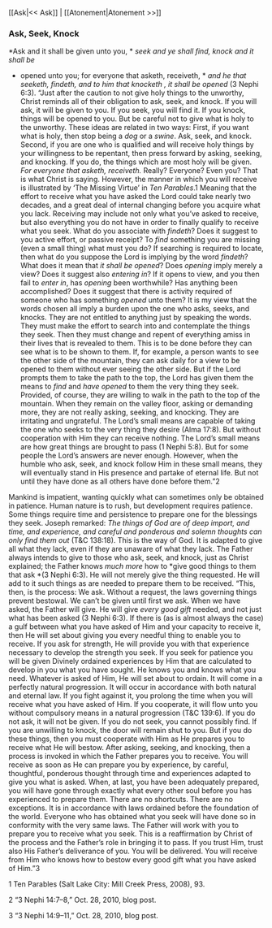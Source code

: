 [[Ask|<< Ask]]  |  [[Atonement|Atonement >>]]

### Ask, Seek, Knock

*Ask and it shall be given unto you, *
*seek and ye shall find, knock and it shall be*
* opened unto you; for everyone that asketh, receiveth, *
*and he that seeketh, findeth, and to him that knocketh*
*, it shall be opened* (3 Nephi 6:3). “Just after the caution to not give holy things to the unworthy, Christ reminds all of their obligation to ask, seek, and knock. If you will ask, it will be given to you. If you seek, you will find it. If you knock, things will be opened to you. But be careful not to give what is holy to the unworthy. These ideas are related in two ways: First, if you want what is holy, then stop being a *dog* or a *swine*. Ask, seek, and knock. Second, if you are one who is qualified and will receive holy things by your willingness to be repentant, then press forward by asking, seeking, and knocking. If you do, the things which are most holy will be given. *For everyone that asketh, receiveth.* Really? Everyone? Even you? That is what Christ is saying. However, the manner in which you will receive is illustrated by ‘The Missing Virtue’ in *Ten Parables*.1 Meaning that the effort to receive what you have asked the Lord could take nearly two decades, and a great deal of internal changing before you acquire what you lack. Receiving may include not only what you’ve asked to receive, but also everything you do not have in order to finally qualify to receive what you seek. What do you associate with *findeth*? Does it suggest to you active effort, or passive receipt? To *find* something you are missing (even a small thing) what must you do? If searching is required to locate, then what do you suppose the Lord is implying by the word *findeth*? What does it mean that *it shall be opened*? Does *opening* imply merely a view? Does it suggest also *entering in*? If it opens to view, and you then fail to *enter in*, has *opening* been worthwhile? Has anything been accomplished? Does it suggest that there is activity required of someone who has something *opened* unto them? It is my view that the words chosen all imply a burden upon the one who asks, seeks, and knocks. They are not entitled to anything just by speaking the words. They must make the effort to search into and contemplate the things they seek. Then they must change and repent of everything amiss in their lives that is revealed to them. This is to be done before they can see what is to be shown to them. If, for example, a person wants to see the other side of the mountain, they can ask daily for a view to be opened to them without ever seeing the other side. But if the Lord prompts them to take the path to the top, the Lord has given them the means to *find* and *have opened* to them the very thing they seek. Provided, of course, they are willing to walk in the path to the top of the mountain. When they remain on the valley floor, asking or demanding more, they are not really asking, seeking, and knocking. They are irritating and ungrateful. The Lord’s small means are capable of taking the one who seeks to the very thing they desire (Alma 17:8). But without cooperation with Him they can receive nothing. The Lord’s small means are how great things are brought to pass (1 Nephi 5:8). But for some people the Lord’s answers are never enough. However, when the humble who ask, seek, and knock follow Him in these small means, they will eventually stand in His presence and partake of eternal life. But not until they have done as all others have done before them.”2

Mankind is impatient, wanting quickly what can sometimes only be obtained in patience. Human nature is to rush, but development requires patience. Some things require time and persistence to prepare one for the blessings they seek. Joseph remarked: *The things of God are of deep import, and time, and experience, and careful and ponderous and solemn thoughts can only find them out* (T&C 138:18). This is the way of God. It is adapted to give all what they lack, even if they are unaware of what they lack. The Father always intends to give to those who ask, seek, and knock, just as Christ explained; the Father knows *much more* how to *give good things to them that ask *(3 Nephi 6:3). He will not merely give the thing requested. He will add to it such things as are needed to prepare them to be received. “This, then, is the process: We ask. Without a request, the laws governing things prevent bestowal. We can’t be given until first we ask. When we have asked, the Father will give. He will give *every good gift* needed, and not just what has been asked (3 Nephi 6:3). If there is (as is almost always the case) a gulf between what you have asked of Him and your capacity to receive it, then He will set about giving you every needful thing to enable you to receive. If you ask for strength, He will provide you with that experience necessary to develop the strength you seek. If you seek for patience you will be given Divinely ordained experiences by Him that are calculated to develop in you what you have sought. He knows you and knows what you need. Whatever is asked of Him, He will set about to ordain. It will come in a perfectly natural progression. It will occur in accordance with both natural and eternal law. If you fight against it, you prolong the time when you will receive what you have asked of Him. If you cooperate, it will flow unto you without compulsory means in a natural progression (T&C 139:6). If you do not ask, it will not be given. If you do not seek, you cannot possibly find. If you are unwilling to knock, the door will remain shut to you. But if you do these things, then you must cooperate with Him as He prepares you to receive what He will bestow. After asking, seeking, and knocking, then a process is invoked in which the Father prepares you to receive. You will receive as soon as He can prepare you by experience, by careful, thoughtful, ponderous thought through time and experiences adapted to give you what is asked. When, at last, you have been adequately prepared, you will have gone through exactly what every other soul before you has experienced to prepare them. There are no shortcuts. There are no exceptions. It is in accordance with laws ordained before the foundation of the world. Everyone who has obtained what you seek will have done so in conformity with the very same laws. The Father will work with you to prepare you to receive what you seek. This is a reaffirmation by Christ of the process and the Father’s role in bringing it to pass. If you trust Him, trust also His Father’s deliverance of you. You will be delivered. You will receive from Him who knows how to bestow every good gift what you have asked of Him.”3



1 Ten Parables (Salt Lake City: Mill Creek Press, 2008), 93.


2 “3 Nephi 14:7–8,” Oct. 28, 2010, blog post.


3 “3 Nephi 14:9–11,” Oct. 28, 2010, blog post.